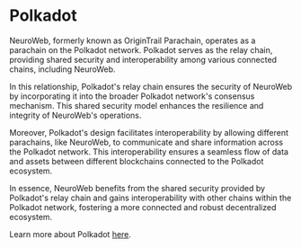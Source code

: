 # Polkadot

NeuroWeb, formerly known as OriginTrail Parachain, operates as a parachain on the Polkadot network. Polkadot serves as the relay chain, providing shared security and interoperability among various connected chains, including NeuroWeb.

In this relationship, Polkadot's relay chain ensures the security of NeuroWeb by incorporating it into the broader Polkadot network's consensus mechanism. This shared security model enhances the resilience and integrity of NeuroWeb's operations.

Moreover, Polkadot's design facilitates interoperability by allowing different parachains, like NeuroWeb, to communicate and share information across the Polkadot network. This interoperability ensures a seamless flow of data and assets between different blockchains connected to the Polkadot ecosystem.

In essence, NeuroWeb benefits from the shared security provided by Polkadot's relay chain and gains interoperability with other chains within the Polkadot network, fostering a more connected and robust decentralized ecosystem.

Learn more about Polkadot [here](https://polkadot.network/).
